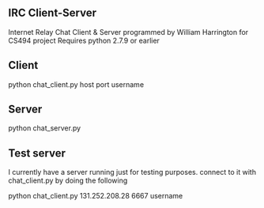 ## IRC Client-Server

Internet Relay Chat Client & Server programmed by William Harrington for CS494 project
Requires python 2.7.9 or earlier

## Client

python chat_client.py host port username

## Server

python chat_server.py

## Test server

I currently have a server running just for testing purposes.
connect to it with chat_client.py by doing the following

python chat_client.py 131.252.208.28 6667 username
